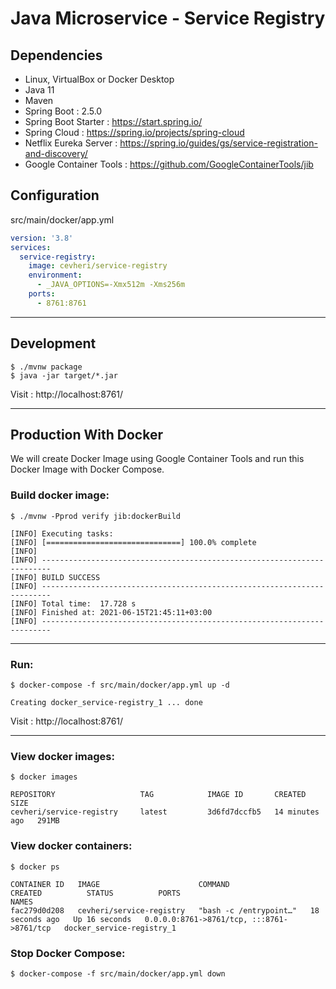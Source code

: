 # Java Microservice - Service Registry


## Dependencies
* Linux, VirtualBox or Docker Desktop
* Java 11
* Maven
* Spring Boot : 2.5.0  
* Spring Boot Starter : https://start.spring.io/
* Spring Cloud : https://spring.io/projects/spring-cloud
* Netflix Eureka Server : https://spring.io/guides/gs/service-registration-and-discovery/
* Google Container Tools : https://github.com/GoogleContainerTools/jib

## Configuration 
src/main/docker/app.yml
```yaml
version: '3.8'
services:
  service-registry:
    image: cevheri/service-registry
    environment:
      - _JAVA_OPTIONS=-Xmx512m -Xms256m
    ports:
      - 8761:8761
```

---
## Development
```shell
$ ./mvnw package
$ java -jar target/*.jar
```
Visit : http://localhost:8761/

---
## Production With Docker
We will create Docker Image using Google Container Tools and run this Docker Image with Docker Compose.

### Build docker image:
```shell
$ ./mvnw -Pprod verify jib:dockerBuild

[INFO] Executing tasks:
[INFO] [==============================] 100.0% complete
[INFO] 
[INFO] ------------------------------------------------------------------------
[INFO] BUILD SUCCESS
[INFO] ------------------------------------------------------------------------
[INFO] Total time:  17.728 s
[INFO] Finished at: 2021-06-15T21:45:11+03:00
[INFO] ------------------------------------------------------------------------
```

---

### Run:
```shell
$ docker-compose -f src/main/docker/app.yml up -d

Creating docker_service-registry_1 ... done
```
Visit : http://localhost:8761/

---
### View docker images:
```shell
$ docker images

REPOSITORY                   TAG            IMAGE ID       CREATED          SIZE
cevheri/service-registry     latest         3d6fd7dccfb5   14 minutes ago   291MB

```

### View docker containers:
````shell
$ docker ps

CONTAINER ID   IMAGE                      COMMAND                  CREATED          STATUS          PORTS                                       NAMES
fac279d0d208   cevheri/service-registry   "bash -c /entrypoint…"   18 seconds ago   Up 16 seconds   0.0.0.0:8761->8761/tcp, :::8761->8761/tcp   docker_service-registry_1
````

### Stop Docker Compose:
```shell
$ docker-compose -f src/main/docker/app.yml down

```

